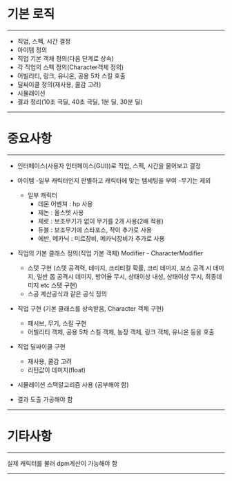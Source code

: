 # 기본 로직
-----------------
 - 직업, 스펙, 시간 결정
 - 아이템 정의
 - 직업 기본 객체 정의(다음 단계로 상속)
 - 각 직업의 스펙 정의(Character객체 정의)
 - 어빌리티, 링크, 유니온, 공용 5차 스킬 호출
 - 딜싸이클 정의(재사용, 쿨감 고려)
 - 시뮬래이션
 - 결과 정리(10초 극딜, 40초 극딜, 1분 딜, 30분 딜)

-----------------

# 중요사항
-----------------
- 인터페이스(사용자 인터페이스(GUI))로 직업, 스펙, 시간을 물어보고 결정
- 아이템 
    -일부 캐릭터인지 판별하고 캐릭터에 맞는 템세팅을 부여
    -무기는  제외
    - 일부 캐릭터
        - 데몬 어벤져 : hp 사용
        - 제논 : 올스텟 사용
        - 제로 : 보조무기가 없이 무기를 2개 사용(2배 적용)
        - 듀블 : 보조무기에 스타포스, 작이 추가로 사용
        - 에반, 메카닉 : 미르장비, 메카닉장비가 추가로 사용

- 직업의 기본 클래스 정의(직업 기본 객체) Modifier - CharacterModifier
    - 스텟 구현
        (스텟 공격력, 데미지, 크리티컬 확률, 크리 데미지, 보스 공격 시 데미지, 일반 몹 공격시 데미지, 방어율 무시, 상태이상 내성, 상태이상 무시, 최종데미지 etc 스텟 구현)
    - 스공 계산공식과 같은 공식 정의

- 직업 구현 (기본 클래스를 상속받음, Character 객체 구현)
    - 패시브, 무기, 스킬 구현
    - 어빌리티 객체, 공용 5차 스킬 객체, 농장 객체, 링크  객체, 유니온 등을 호출

- 직업 딜싸이클 구현
    - 재사용, 쿨감 고려
    - 리턴값이 데미지(float)

- 시뮬레이션
    스택알고리즘 사용 (공부해야 함)

- 결과 도출
    가공해야 함

-----------------

# 기타사항
-----------------
실제 캐릭터를 불러 dpm계산이 가능해야 함

-----------------